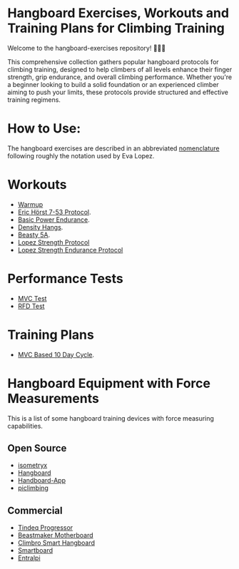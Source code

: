 # Hangboard Exercises, Workouts and Training Plans for Climbing Training

Welcome to the hangboard-exercises repository! 🧗‍♂️💪

This comprehensive collection gathers popular hangboard protocols for climbing training, 
designed to help climbers of all levels enhance their finger strength, grip endurance, 
and overall climbing performance. 
Whether you're a beginner looking to build a solid foundation or an experienced climber 
aiming to push your limits, these protocols provide structured and effective training regimens.


# How to Use: 
The hangboard exercises are described in an abbreviated [nomenclature](nomenclature.md)
following roughly the notation used by Eva Lopez.

# Workouts
* [Warmup](Warmup.md)
* [Eric Hörst 7-53 Protocol](Hoerst-7-53-Protocol.md).
* [Basic Power Endurance](Basic-Power-Endurance.md).
* [Density Hangs](Density-Hangs.md).
* [Beasty 5A](Beasty-5A.md).
* [Lopez Strength Protocol](Lopez-Strength.md)
* [Lopez Strength Endurance Protocol](Lopez-Strength-Endurance.md)

# Performance Tests
* [MVC Test](MVC-Test.md)
* [RFD Test](RFD-Test.md)

# Training Plans
* [MVC Based 10 Day Cycle](MVC-Based-10-Day-Cycle.md).

# Hangboard Equipment with Force Measurements
This is a list of some hangboard training devices with force measuring capabilities.

## Open Source
* [isometryx](https://github.com/oalam/isometryx)
* [Hangboard](https://github.com/8cH9azbsFifZ/hangboard/)
* [Handboard-App](https://github.com/MWaug/hangboard-app)
* [piclimbing](https://github.com/adrianlzt/piclimbing)

## Commercial
* [Tindeq Progressor](https://tindeq.com/)
* [Beastmaker Motherboard](https://www.beastmaker.co.uk/products/motherboard)
* [Climbro Smart Hangboard](https://climbro.com/)
* [Smartboard](https://www.smartboard-climbing.com/)
* [Entralpi](https://entralpi.com/)